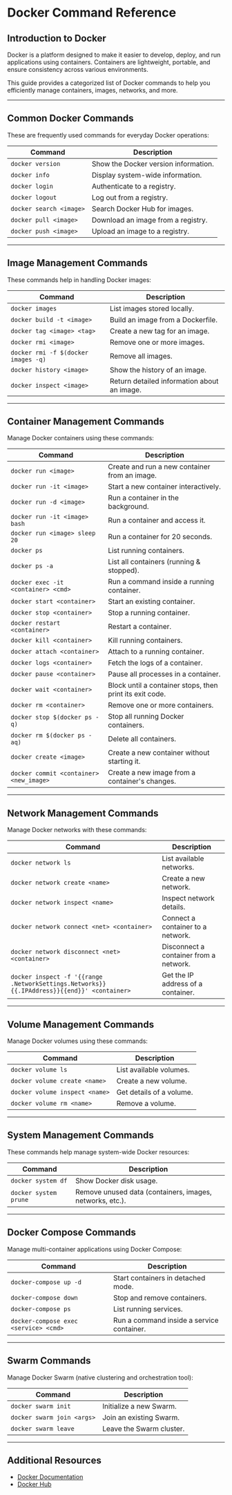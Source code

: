# Docker Command Reference

## Introduction to Docker  
Docker is a platform designed to make it easier to develop, deploy, and run applications using containers. Containers are lightweight, portable, and ensure consistency across various environments.

This guide provides a categorized list of Docker commands to help you efficiently manage containers, images, networks, and more.

---

## Common Docker Commands  
These are frequently used commands for everyday Docker operations:  

| Command                        | Description                                                 |  
|--------------------------------|-------------------------------------------------------------|  
| `docker version`               | Show the Docker version information.                        |  
| `docker info`                  | Display system-wide information.                            |  
| `docker login`                 | Authenticate to a registry.                                 |  
| `docker logout`                | Log out from a registry.                                    |  
| `docker search <image>`        | Search Docker Hub for images.                              |  
| `docker pull <image>`          | Download an image from a registry.                         |  
| `docker push <image>`          | Upload an image to a registry.                             |  

---

## Image Management Commands  
These commands help in handling Docker images:  

| Command                        | Description                                                 |  
|--------------------------------|-------------------------------------------------------------|  
| `docker images`                | List images stored locally.                                 |  
| `docker build -t <image>`      | Build an image from a Dockerfile.                          |  
| `docker tag <image> <tag>`     | Create a new tag for an image.                             |  
| `docker rmi <image>`           | Remove one or more images.                                 |  
| `docker rmi -f $(docker images -q)`  | Remove all images.                                   |  
| `docker history <image>`       | Show the history of an image.                              |  
| `docker inspect <image>`       | Return detailed information about an image.                |  

---

## Container Management Commands  
Manage Docker containers using these commands:  

| Command                         | Description                                                 |  
|---------------------------------|-------------------------------------------------------------|  
| `docker run <image>`            | Create and run a new container from an image.               |  
| `docker run -it <image>`        | Start a new container interactively.                        |  
| `docker run -d <image>`         | Run a container in the background.                          |  
| `docker run -it <image> bash`   | Run a container and access it.                              |  
| `docker run <image> sleep 20`   | Run a container for 20 seconds.                             |  
| `docker ps`                     | List running containers.                                    |  
| `docker ps -a`                  | List all containers (running & stopped).                    |  
| `docker exec -it <container> <cmd>` | Run a command inside a running container.             |  
| `docker start <container>`      | Start an existing container.                                |  
| `docker stop <container>`       | Stop a running container.                                   |  
| `docker restart <container>`    | Restart a container.                                        |  
| `docker kill <container>`       | Kill running containers.                                    |  
| `docker attach <container>`     | Attach to a running container.                              |  
| `docker logs <container>`       | Fetch the logs of a container.                              |  
| `docker pause <container>`      | Pause all processes in a container.                         |  
| `docker wait <container>`       | Block until a container stops, then print its exit code.    |  
| `docker rm <container>`         | Remove one or more containers.                              |  
| `docker stop $(docker ps -q)`   | Stop all running Docker containers.                         |  
| `docker rm $(docker ps -aq)`    | Delete all containers.                                      |  
| `docker create <image>`         | Create a new container without starting it.                 |  
| `docker commit <container> <new_image>` | Create a new image from a container's changes.    |  

---

## Network Management Commands  
Manage Docker networks with these commands:  

| Command                          | Description                                                 |  
|----------------------------------|-------------------------------------------------------------|  
| `docker network ls`              | List available networks.                                   |  
| `docker network create <name>`   | Create a new network.                                     |  
| `docker network inspect <name>`  | Inspect network details.                                  |  
| `docker network connect <net> <container>` | Connect a container to a network.              |  
| `docker network disconnect <net> <container>` | Disconnect a container from a network.       |  
| `docker inspect -f '{{range .NetworkSettings.Networks}}{{.IPAddress}}{{end}}' <container>` | Get the IP address of a container. |  

---

## Volume Management Commands  
Manage Docker volumes using these commands:  

| Command                          | Description                                                 |  
|----------------------------------|-------------------------------------------------------------|  
| `docker volume ls`               | List available volumes.                                    |  
| `docker volume create <name>`    | Create a new volume.                                      |  
| `docker volume inspect <name>`   | Get details of a volume.                                  |  
| `docker volume rm <name>`        | Remove a volume.                                          |  

---

## System Management Commands  
These commands help manage system-wide Docker resources:  

| Command                          | Description                                                 |  
|----------------------------------|-------------------------------------------------------------|  
| `docker system df`               | Show Docker disk usage.                                    |  
| `docker system prune`            | Remove unused data (containers, images, networks, etc.).  |  

---

## Docker Compose Commands  
Manage multi-container applications using Docker Compose:  

| Command                          | Description                                                 |  
|----------------------------------|-------------------------------------------------------------|  
| `docker-compose up -d`           | Start containers in detached mode.                         |  
| `docker-compose down`            | Stop and remove containers.                               |  
| `docker-compose ps`              | List running services.                                    |  
| `docker-compose exec <service> <cmd>` | Run a command inside a service container.         |  

---

## Swarm Commands  
Manage Docker Swarm (native clustering and orchestration tool):  

| Command                          | Description                                                 |  
|----------------------------------|-------------------------------------------------------------|  
| `docker swarm init`              | Initialize a new Swarm.                                    |  
| `docker swarm join <args>`       | Join an existing Swarm.                                   |  
| `docker swarm leave`             | Leave the Swarm cluster.                                  |  

---

## Additional Resources  
- [Docker Documentation](https://docs.docker.com)  
- [Docker Hub](https://hub.docker.com)  

